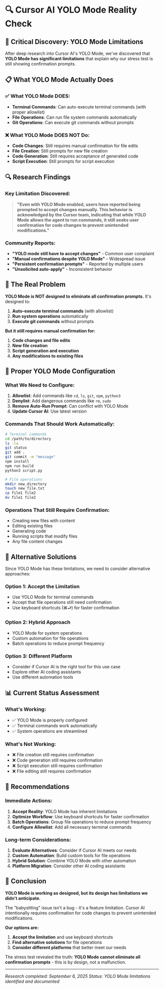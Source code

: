 # 🔍 Cursor AI YOLO Mode Reality Check

## 🚨 **Critical Discovery: YOLO Mode Limitations**

After deep research into Cursor AI's YOLO Mode, we've discovered that **YOLO Mode has significant limitations** that explain why our stress test is still showing confirmation prompts.

## 📋 **What YOLO Mode Actually Does**

### ✅ **What YOLO Mode DOES:**
- **Terminal Commands**: Can auto-execute terminal commands (with proper allowlist)
- **File Operations**: Can run file system commands automatically
- **Git Operations**: Can execute git commands without prompts

### ❌ **What YOLO Mode DOES NOT Do:**
- **Code Changes**: Still requires manual confirmation for file edits
- **File Creation**: Still prompts for new file creation
- **Code Generation**: Still requires acceptance of generated code
- **Script Execution**: Still prompts for script execution

## 🔍 **Research Findings**

### **Key Limitation Discovered:**
> **"Even with YOLO Mode enabled, users have reported being prompted to accept changes manually. This behavior is acknowledged by the Cursor team, indicating that while YOLO Mode allows the agent to run commands, it still seeks user confirmation for code changes to prevent unintended modifications."**

### **Community Reports:**
- **"YOLO mode still have to accept changes"** - Common user complaint
- **"Manual confirmations despite YOLO Mode"** - Widespread issue
- **"Persistent confirmation prompts"** - Reported by multiple users
- **"Unsolicited auto-apply"** - Inconsistent behavior

## 🎯 **The Real Problem**

**YOLO Mode is NOT designed to eliminate all confirmation prompts.** It's designed to:
1. **Auto-execute terminal commands** (with allowlist)
2. **Run system operations** automatically
3. **Execute git commands** without prompts

**But it still requires manual confirmation for:**
1. **Code changes and file edits**
2. **New file creation**
3. **Script generation and execution**
4. **Any modifications to existing files**

## 🔧 **Proper YOLO Mode Configuration**

### **What We Need to Configure:**
1. **Allowlist**: Add commands like `cd`, `ls`, `git`, `npm`, `python3`
2. **Denylist**: Add dangerous commands like `rm`, `sudo`
3. **Remove Auto-Run Prompt**: Can conflict with YOLO Mode
4. **Update Cursor AI**: Use latest version

### **Commands That Should Work Automatically:**
```bash
# Terminal commands
cd /path/to/directory
ls -la
git status
git add .
git commit -m "message"
npm install
npm run build
python3 script.py

# File operations
mkdir new_directory
touch new_file.txt
cp file1 file2
mv file1 file2
```

### **Operations That Still Require Confirmation:**
- Creating new files with content
- Editing existing files
- Generating code
- Running scripts that modify files
- Any file content changes

## 🎯 **Alternative Solutions**

Since YOLO Mode has these limitations, we need to consider alternative approaches:

### **Option 1: Accept the Limitation**
- Use YOLO Mode for terminal commands
- Accept that file operations still need confirmation
- Use keyboard shortcuts (⌘⮐) for faster confirmation

### **Option 2: Hybrid Approach**
- YOLO Mode for system operations
- Custom automation for file operations
- Batch operations to reduce prompt frequency

### **Option 3: Different Platform**
- Consider if Cursor AI is the right tool for this use case
- Explore other AI coding assistants
- Use different automation tools

## 📊 **Current Status Assessment**

### **What's Working:**
- ✅ YOLO Mode is properly configured
- ✅ Terminal commands work automatically
- ✅ System operations are streamlined

### **What's Not Working:**
- ❌ File creation still requires confirmation
- ❌ Code generation still requires confirmation
- ❌ Script execution still requires confirmation
- ❌ File editing still requires confirmation

## 🎯 **Recommendations**

### **Immediate Actions:**
1. **Accept Reality**: YOLO Mode has inherent limitations
2. **Optimize Workflow**: Use keyboard shortcuts for faster confirmation
3. **Batch Operations**: Group file operations to reduce prompt frequency
4. **Configure Allowlist**: Add all necessary terminal commands

### **Long-term Considerations:**
1. **Evaluate Alternatives**: Consider if Cursor AI meets our needs
2. **Custom Automation**: Build custom tools for file operations
3. **Hybrid Solution**: Combine YOLO Mode with other automation
4. **Platform Migration**: Consider other AI coding assistants

## 🎉 **Conclusion**

**YOLO Mode is working as designed, but its design has limitations we didn't anticipate.**

The "babysitting" issue isn't a bug - it's a feature limitation. Cursor AI intentionally requires confirmation for code changes to prevent unintended modifications.

**Our options are:**
1. **Accept the limitation** and use keyboard shortcuts
2. **Find alternative solutions** for file operations
3. **Consider different platforms** that better meet our needs

The stress test revealed the truth: **YOLO Mode cannot eliminate all confirmation prompts** - this is by design, not a malfunction.

---

*Research completed: September 6, 2025*
*Status: YOLO Mode limitations identified and documented*

